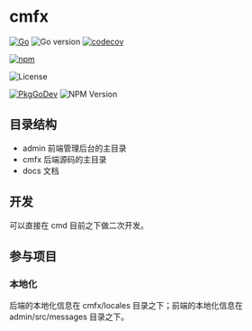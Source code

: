 # cmfx

[![Go](https://github.com/issue9/cmfx/actions/workflows/go.yml/badge.svg)](https://github.com/issue9/cmfx/actions/workflows/go.yml)
![Go version](https://img.shields.io/github/go-mod/go-version/issue9/cmfx)
[![codecov](https://codecov.io/gh/issue9/cmfx/graph/badge.svg?token=D5y3FOJk8A)](https://codecov.io/gh/issue9/cmfx)

[![npm](https://github.com/issue9/cmfx/actions/workflows/npm.yml/badge.svg)](https://github.com/issue9/cmfx/actions/workflows/npm.yml)

![License](https://img.shields.io/github/license/issue9/cmfx)

[![PkgGoDev](https://pkg.go.dev/badge/github.com/issue9/cmfx)](https://pkg.go.dev/github.com/issue9/cmfx)
![NPM Version](https://img.shields.io/npm/v/%40cmfx%2Fadmin)

## 目录结构

- admin 前端管理后台的主目录
- cmfx 后端源码的主目录
- docs 文档

## 开发

可以直接在 cmd 目前之下做二次开发。

## 参与项目

### 本地化

后端的本地化信息在 cmfx/locales 目录之下；前端的本地化信息在 admin/src/messages 目录之下。
